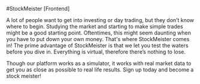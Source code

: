 #StockMeister [Frontend]

A lot of people want to get into investing or day trading, but they don’t know where to begin.
Studying the market and starting to make simple trades might be a good starting point.
Oftentimes, this might seem daunting when you have to put down your own money.
That's where StockMeister comes in! The prime advantage of StockMeister is that we let you test the waters before
you dive in. Everything is virtual, therefore there’s nothing to lose.

Though our platform works as a simulator, it works with real market data to get you as close as
possible to real life results. Sign up today and become a stock meister!
